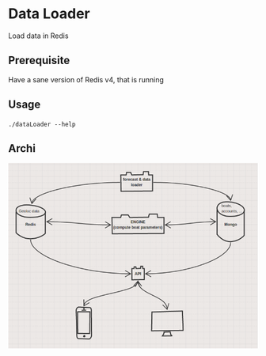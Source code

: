 # Data Loader
Load data in Redis

## Prerequisite
Have a sane version of Redis v4, that is running

## Usage
``./dataLoader --help``

## Archi
![Archi](archi/regatte.png "Global architecture")
